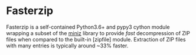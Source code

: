 # Fasterzip

Fasterzip is a self-contained Python3.6+ and pypy3 cython module wrapping a
subset of the [miniz] library to provide *fast* decompression of ZIP files
when compared to the built-in [zipfile] module. Extraction of ZIP files with
many entries is typically around ~33% faster.

[miniz]: https://github.com/richgel999/miniz 
[zipfipe]: https://docs.python.org/3/library/zipfile.html